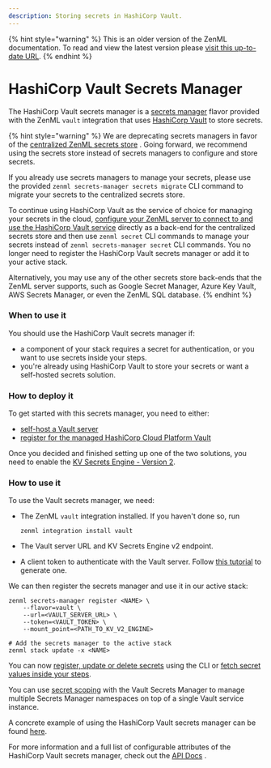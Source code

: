 ```yaml
---
description: Storing secrets in HashiCorp Vault.
---
```


{% hint style="warning" %}
This is an older version of the ZenML documentation. To read and view the latest version please [visit this up-to-date URL](https://docs.zenml.io).
{% endhint %}


# HashiCorp Vault Secrets Manager

The HashiCorp Vault secrets manager is a [secrets manager](secrets-managers.md) flavor provided with the ZenML `vault`
integration that uses [HashiCorp Vault](https://www.vaultproject.io/) to store secrets.

{% hint style="warning" %}
We are deprecating secrets managers in favor of
the [centralized ZenML secrets store](/docs/book/platform-guide/set-up-your-mlops-platform/use-the-secret-store/use-the-secret-store.md)
. Going forward, we recommend using the secrets store instead of secrets managers to configure and store secrets.

If you already use secrets managers to manage your secrets, please use the
provided `zenml secrets-manager secrets migrate` CLI command to migrate your secrets to the centralized secrets store.

To continue using HashiCorp Vault as the service of choice for managing your secrets in the
cloud, [configure your ZenML server to connect to and use the HashiCorp Vault service](/docs/book/platform-guide/set-up-your-mlops-platform/deploy-zenml/deploy-zenml.md)
directly as a back-end for the centralized secrets store and then use `zenml secret` CLI commands to manage your secrets
instead of `zenml secrets-manager secret` CLI commands. You no longer need to register the HashiCorp Vault secrets
manager or add it to your active stack.

Alternatively, you may use any of the other secrets store back-ends that the ZenML server supports, such as Google
Secret Manager, Azure Key Vault, AWS Secrets Manager, or even the ZenML SQL database.
{% endhint %}

### When to use it

You should use the HashiCorp Vault secrets manager if:

* a component of your stack requires a secret for authentication, or you want to use secrets inside your steps.
* you're already using HashiCorp Vault to store your secrets or want a self-hosted secrets solution.

### How to deploy it

To get started with this secrets manager, you need to either:

* [self-host a Vault server](https://www.vaultproject.io/docs/install)
* [register for the managed HashiCorp Cloud Platform Vault](https://cloud.hashicorp.com/docs/vault)

Once you decided and finished setting up one of the two solutions, you need to enable
the [KV Secrets Engine - Version 2](https://www.vaultproject.io/docs/secrets/kv/kv-v2).

### How to use it

To use the Vault secrets manager, we need:

* The ZenML `vault` integration installed. If you haven't done so, run

  ```shell
  zenml integration install vault
  ```
* The Vault server URL and KV Secrets Engine v2 endpoint.
* A client token to authenticate with the Vault server.
  Follow [this tutorial](https://learn.hashicorp.com/tutorials/vault/tokens?in=vault/tokens) to generate one.

We can then register the secrets manager and use it in our active stack:

```shell
zenml secrets-manager register <NAME> \
    --flavor=vault \
    --url=<VAULT_SERVER_URL> \
    --token=<VAULT_TOKEN> \
    --mount_point=<PATH_TO_KV_V2_ENGINE>

# Add the secrets manager to the active stack
zenml stack update -x <NAME>
```

You can now [register, update or delete secrets](secrets-managers.md#in-the-cli) using the CLI
or [fetch secret values inside your steps](secrets-managers.md#in-a-zenml-step).

You can use [secret scoping](secrets-managers.md#secret-scopes) with the Vault Secrets Manager to manage multiple
Secrets Manager namespaces on top of a single Vault service instance.

A concrete example of using the HashiCorp Vault secrets manager can be
found [here](https://github.com/zenml-io/zenml/tree/main/examples/cloud\_secrets\_manager).

For more information and a full list of configurable attributes of the HashiCorp Vault secrets manager, check out
the [API Docs](https://apidocs.zenml.io/latest/integration\_code\_docs/integrations-vault/#zenml.integrations.vault.secrets\_manager.vault\_secrets\_manager.VaultSecretsManager)
.
